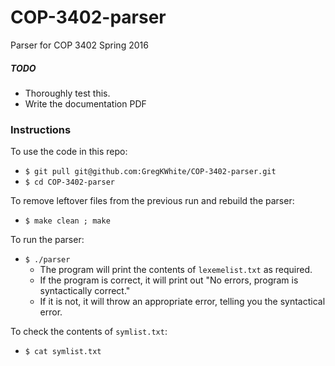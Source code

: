 # COP-3402-parser
Parser for COP 3402 Spring 2016

##### TODO
* Thoroughly test this.
* Write the documentation PDF

### Instructions
To use the code in this repo:
* `$ git pull git@github.com:GregKWhite/COP-3402-parser.git`
* `$ cd COP-3402-parser`

To remove leftover files from the previous run and rebuild the parser:
* `$ make clean ; make`

To run the parser:
* `$ ./parser`
  + The program will print the contents of `lexemelist.txt` as required.
  + If the program is correct, it will print out "No errors, program is
    syntactically correct."
  + If it is not, it will throw an appropriate error, telling you the
    syntactical error.

To check the contents of `symlist.txt`:
* `$ cat symlist.txt`
